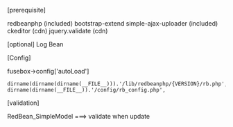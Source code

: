 [prerequisite]

redbeanphp (included)
bootstrap-extend
simple-ajax-uploader (included)
ckeditor (cdn)
jquery.validate (cdn)




[optional]
Log
Bean




[Config]

fusebox->config['autoLoad']

	dirname(dirname(dirname(__FILE__))).'/lib/redbeanphp/{VERSION}/rb.php',
	dirname(dirname(__FILE__)).'/config/rb_config.php',




[validation]

RedBean_SimpleModel
===> validate when update